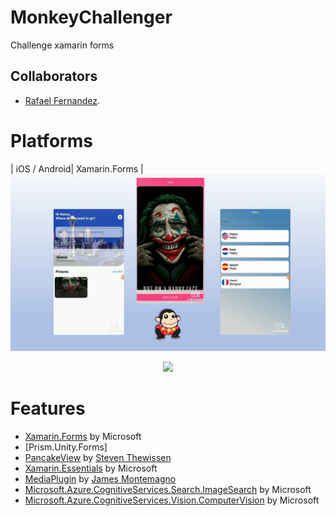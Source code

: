 # MonkeyChallenger
Challenge xamarin forms
## Collaborators
-  [Rafael Fernandez](https://github.com/RafaelFernandez0512).
# Platforms
| iOS / Android| Xamarin.Forms |
<img src="MonkeyChallengerImage.jpg"  alt="Full Example"/>
<p align="center">
<img src="MonkeyChallengerVideo.gif"  width="300" height:"700">
  </p>
  
  # Features
* [Xamarin.Forms](https://github.com/xamarin/Xamarin.Forms) by Microsoft
* [Prism.Unity.Forms]
* [PancakeView](https://github.com/sthewissen/Xamarin.Forms.PancakeView) by [Steven Thewissen](https://thewissen.io)
* [Xamarin.Essentials](https://github.com/xamarin/Essentials) by Microsoft
* [MediaPlugin](https://github.com/jamesmontemagno/MediaPlugin) by [James Montemagno](https://montemagno.com)
* [Microsoft.Azure.CognitiveServices.Search.ImageSearch](https://github.com/Azure/azure-sdk-for-net) by Microsoft
* [Microsoft.Azure.CognitiveServices.Vision.ComputerVision](https://github.com/Azure/azure-sdk-for-net) by Microsoft
